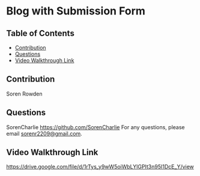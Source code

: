 # Blog with Submission Form


## Table of Contents
- [Contribution](#contribution)
- [Questions](#questions)
- [Video Walkthrough Link](#video-walkthrough-link)

## Contribution
Soren Rowden


## Questions
SorenCharlie https://github.com/SorenCharlie 
For any questions, please email sorenr2209@gmail.com.

## Video Walkthrough Link
https://drive.google.com/file/d/1rTys_y9wW5oiWbLYlGPIt3n95I1DcE_Y/view
